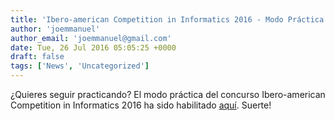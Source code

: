 ```yaml
---
title: 'Ibero-american Competition in Informatics 2016 - Modo Práctica'
author: 'joemmanuel'
author_email: 'joemmanuel@gmail.com'
date: Tue, 26 Jul 2016 05:05:25 +0000
draft: false
tags: ['News', 'Uncategorized']
---
```


¿Quieres seguir practicando? El modo práctica del concurso Ibero-american Competition in Informatics 2016 ha sido habilitado [aquí](https://omegaup.com/arena/ciic2016-public/practice/#problems). Suerte!